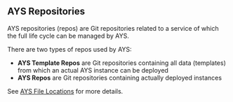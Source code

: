 ## AYS Repositories

AYS repositories (repos) are Git repositories related to a service of which the full life cycle can be managed by AYS.

There are two types of repos used by AYS:

- **AYS Template Repos** are Git repositories containing all data (templates) from which an actual AYS instance can be deployed
- **AYS Repos** are Git repositories containing actually deployed instances

See [AYS File Locations](AtYourServiceFileLocations.md) for more details.
